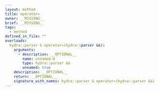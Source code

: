```yaml
---
layout: method
title: operator=
owner: __MISSING__
brief: __MISSING__
tags:
  - method
defined_in_file: ""
overloads:
  hydra::parser & operator=(hydra::parser &&):
    arguments:
      - description: __OPTIONAL__
        name: unnamed-0
        type: hydra::parser &&
        unnamed: true
    description: __OPTIONAL__
    return: __OPTIONAL__
    signature_with_names: hydra::parser & operator=(hydra::parser &&)
---
```

